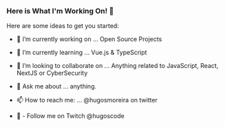 ### Here is What I'm Working On! 👋



Here are some ideas to get you started:

- 🔭 I’m currently working on ... Open Source Projects
- 🌱 I’m currently learning ... Vue.js & TypeScript
- 👯 I’m looking to collaborate on ... Anything related to JavaScript, React, NextJS or CyberSecurity
 
- 💬 Ask me about ... anything.
- 📫 How to reach me: ... @hugosmoreira on twitter
- 👯 - Follow me on Twitch @hugoscode


